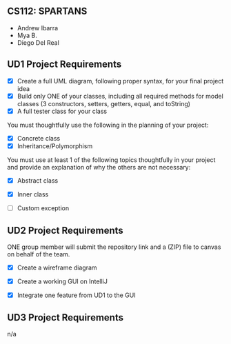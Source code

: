 ## CS112: SPARTANS ##
- Andrew Ibarra
- Mya B.
- Diego Del Real

## UD1 Project Requirements ##

- [x] Create a full UML diagram, following proper syntax, for your final project idea
- [x] Build only ONE of your classes, including all required methods for model classes (3 constructors, setters, getters, equal, and toString)
- [x]  A full tester class for your class

You must thoughtfully use the following in the planning of your project:
- [x] Concrete class
- [x] Inheritance/Polymorphism

You must use at least 1 of the following topics thoughtfully in your project and provide an explanation of why the others are not necessary:
- [x] Abstract class
- [x] Inner class
- [ ] Custom exception


## UD2 Project Requirements ##

ONE group member will submit the repository link and a (ZIP) file to canvas on behalf of the team.
- [x] Create a wireframe diagram
- [x] Create a working GUI on IntelliJ
- [x] Integrate one feature from UD1 to the GUI


## UD3 Project Requirements ##

n/a